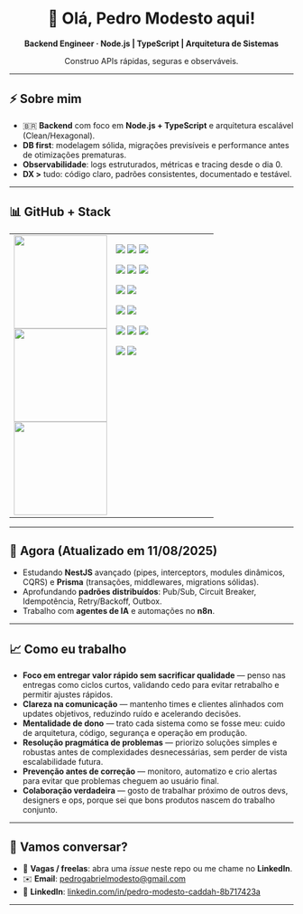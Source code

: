 <div align="center">

# 👋 Olá, **Pedro Modesto** aqui!

**Backend Engineer · Node.js | TypeScript | Arquitetura de Sistemas**

Construo APIs rápidas, seguras e observáveis.

</div>

---

## ⚡ Sobre mim
- 🇧🇷 **Backend** com foco em **Node.js + TypeScript** e arquitetura escalável (Clean/Hexagonal).
- **DB first**: modelagem sólida, migrações previsíveis e performance antes de otimizações prematuras.
- **Observabilidade**: logs estruturados, métricas e tracing desde o dia 0.
- **DX >** tudo: código claro, padrões consistentes, documentado e testável.

---

<h2>📊 GitHub + Stack</h2>

<div align="center">
<table>
<tr>
<td valign="top" width="50%">

<a href="https://github.com/JKLModesto">
<img src="https://github-readme-stats.vercel.app/api?username=JKLModesto&show_icons=true&count_private=true&hide_border=true&title_color=ff7f50&icon_color=ff7f50&text_color=ffffff&bg_color=0d1117" height="165" />
</a><br/>
<a href="https://github.com/JKLModesto">
<img src="https://github-readme-stats.vercel.app/api/top-langs/?username=JKLModesto&layout=compact&hide_border=true&title_color=ff7f50&text_color=ffffff&bg_color=0d1117" height="165" />
</a><br/>
<a href="https://github.com/JKLModesto">
<img src="https://streak-stats.demolab.com?user=JKLModesto&hide_border=true&date_format=j%20M%5B%20Y%5D&mode=weekly&theme=dark&ring=ff7f50&fire=ff7f50&currStreakLabel=ff7f50" height="165" />
</a>

</td>
<td valign="top" width="50%">

<p>
<img src="https://img.shields.io/badge/JavaScript-F7DF1E?logo=javascript&logoColor=000" />
<img src="https://img.shields.io/badge/TypeScript-3178C6?logo=typescript&logoColor=fff" />
<img src="https://img.shields.io/badge/Node.js-339933?logo=node.js&logoColor=fff" />
</p>
<p>
<img src="https://img.shields.io/badge/NestJS-EA2845?logo=nestjs&logoColor=fff" />
<img src="https://img.shields.io/badge/Express-000000?logo=express&logoColor=fff" />
<img src="https://img.shields.io/badge/Jest-C21325?logo=jest&logoColor=fff" />
</p>
<p>
<img src="https://img.shields.io/badge/Prisma-2D3748?logo=prisma&logoColor=fff" />
<img src="https://img.shields.io/badge/PostgreSQL-4169E1?logo=postgresql&logoColor=fff" />
</p>
<p>
<img src="https://img.shields.io/badge/Redis-DC382D?logo=redis&logoColor=fff" />
<img src="https://img.shields.io/badge/RabbitMQ-FF6600?logo=rabbitmq&logoColor=fff" />
</p>
<p>
<img src="https://img.shields.io/badge/Docker-2496ED?logo=docker&logoColor=fff" />
<img src="https://img.shields.io/badge/Kubernetes-326CE5?logo=kubernetes&logoColor=fff" />
<img src="https://img.shields.io/badge/Grafana-F46800?logo=grafana&logoColor=fff" />
</p>
<p>
<img src="https://img.shields.io/badge/n8n-F05A24?logo=n8n&logoColor=fff" />
<img src="https://img.shields.io/badge/OpenAI-412991?logo=openai&logoColor=fff" />
</p>

</td>
</tr>
</table>
</div>

---

## 📌 Agora (Atualizado em 11/08/2025)
- Estudando **NestJS** avançado (pipes, interceptors, modules dinâmicos, CQRS) e **Prisma** (transações, middlewares, migrations sólidas).
- Aprofundando **padrões distribuídos**: Pub/Sub, Circuit Breaker, Idempotência, Retry/Backoff, Outbox.
- Trabalho com **agentes de IA** e automações no **n8n**.

---

## 📈 Como eu trabalho

- **Foco em entregar valor rápido sem sacrificar qualidade** — penso nas entregas como ciclos curtos, validando cedo para evitar retrabalho e permitir ajustes rápidos.
- **Clareza na comunicação** — mantenho times e clientes alinhados com updates objetivos, reduzindo ruído e acelerando decisões.
- **Mentalidade de dono** — trato cada sistema como se fosse meu: cuido de arquitetura, código, segurança e operação em produção.
- **Resolução pragmática de problemas** — priorizo soluções simples e robustas antes de complexidades desnecessárias, sem perder de vista escalabilidade futura.
- **Prevenção antes de correção** — monitoro, automatizo e crio alertas para evitar que problemas cheguem ao usuário final.
- **Colaboração verdadeira** — gosto de trabalhar próximo de outros devs, designers e ops, porque sei que bons produtos nascem do trabalho conjunto.

---

## 🤝 Vamos conversar?
- 💼 **Vagas / freelas**: abra uma *issue* neste repo ou me chame no **LinkedIn**.
- ✉️ **Email**: [pedrogabrielmodesto@gmail.com](mailto:pedrogabrielmodesto@gmail.com)
- 💬 **LinkedIn**: [linkedin.com/in/pedro-modesto-caddah-8b717423a](https://www.linkedin.com/in/pedro-modesto-caddah-8b717423a/)

---
